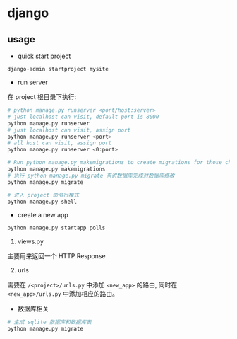 # django

## usage  

- quick start project

```
django-admin startproject mysite
```

- run server

在 project 根目录下执行:

```bash
# python manage.py runserver <port/host:server>
# just localhost can visit, default port is 8000
python manage.py runserver
# just localhost can visit, assign port
python manage.py runserver <port>
# all host can visit, assign port
python manage.py runserver <0:port>

# Run python manage.py makemigrations to create migrations for those changes
python manage.py makemigrations
# 执行 python manage.py migrate 来讲数据库完成对数据库修改
python manage.py migrate

# 进入 project 命令行模式
python manage.py shell
```


- create a new app

```bash
python manage.py startapp polls
```

1. views.py

主要用来返回一个 HTTP Response

2. urls

需要在 ```/<project>/urls.py``` 中添加 ```<new_app>``` 的路由, 同时在 ```<new_app>/urls.py``` 中添加相应的路由。

- 数据库相关

```bash
# 生成 sqlite 数据库和数据库表
python manage.py migrate
```
